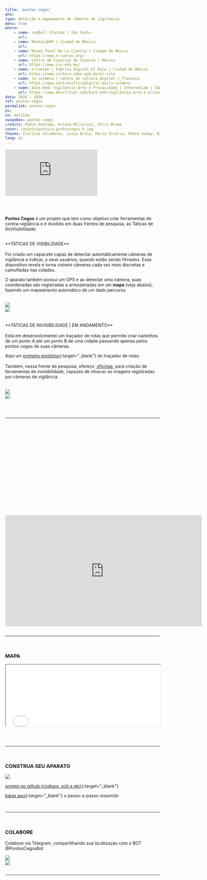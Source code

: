 ```yaml
---
title: 'pontos cegos'
who: 
type: detecção e mapeamento de câmeras de vigilância 
menu: true
where: 
    - name: redBull Station | São Paulo
      url:
    - name: MedialabMX | Ciudad de México
      url:
    - name: Museo Túnel De La Ciencia | Cidade de México
      url: https://www.e-cuerpo.org/
    - name: Centro de Ciencias de Sinaloa | México
      url: https://www.ccs.edu.mx/
    - name: e-cuerpo | Fabrica Digital El Rule | Ciudad de México
      url: https://www.cultura.cdmx.gob.mx/el-rule
    - name: la colmena | centro de cultura digital | Tlaxcala
      url: https://www.centroculturadigital.mx/la-colmena
    - name: back-End– Vigilância Arte e Privacidade | InternetLab | São Paulo
      url: https://www.desvirtual.com/back-end-vigilancia-arte-e-privacidade/
data: 2016 ~ 2020
ref: pontos-cegos
permalink: pontos-cegos
pv:
nx: matilha
swipebox: pontos-cegos
credits: Pedro Andrada, Ariana Miliorini, Félix Blume
cover: /assets/posts/a-pontoscegos-9.jpg
thanks: Clarisse Valadares, Luiza Brina, Maria Vitória, Pedro Godoy, Bizafra, Thiago Hersan
lang: pt
---
```

<div class="video-wrapper video-wrapper-16x9">
    <iframe src="https://www.youtube.com/embed/bECVsfDJvQI" frameborder="0" allow="accelerometer; clipboard-write; encrypted-media; gyroscope; picture-in-picture" allowfullscreen></iframe>
</div>
<br>
<br><br>


**Pontos Cegos** é um projeto que tem como objetivo criar ferramentas de contra-vigilância e é dividido em duas frentes de pesquisa, as Táticas de (In)Visibilidade: 
 
 <br>
**TÁTICAS DE VISIBILIDADE** 
<br><br>
Foi criado um capacete capaz de detectar automáticamente câmeras de vigilância e indicar, a seus usuários, quando estão sendo filmados. Esse dispositivo revela e torna visíveis câmeras cada vez mais discretas e camufladas nas cidades. 

O aparato também possui um GPS e ao detectar uma câmera, suas coordenadas são registradas e armazenadas em um **mapa** (veja abaixo), fazendo um mapeamento automático de um dado percurso.
<br><br>
<div class="row">
  <div class="column">
    <img src="../assets/posts/a-pontoscegos-9.jpg" class="img-border">
  </div>
  <div class="column">
    <img src="../assets/posts/b-pontoscegos-9.jpg" class="img-border">
  </div>
</div>
<br>
<br>**TÁTICAS DE INVISIBILIDADE | EM ANDAMENTO**
<br>
<br> Está em desenvolvimento um traçador de rotas que permite criar caminhos de um ponto A até um ponto B de uma cidade passando apenas pelos pontos cegos de suas câmeras.
<br>

Aqui um [primeiro protótipo](../invisibility-tracer){:target="_blank"} do traçador de rotas.
<br><br>
Também, nessa frente de pesquisa, ofereço <a href="../workshops" target="_blank">&nbsp;oficinas&nbsp;</a> para criação de ferramentas de invisibilidade, capazes de ofuscar as imagens registradas por câmeras de vigilância.
<br><br>
<div class="row">
  <div class="column">
    <img src="../assets/posts/a-pontoscegos-7.jpg" class="img-border">
  </div>
  <div class="column">
    <img src="../assets/posts/b-pontoscegos-7.jpg" class="img-border">
  </div>
</div>

<br><br>

---

<br>

<div style="padding:56.25% 0 0 0;position:relative;">
           <iframe src="https://player.vimeo.com/video/232335840?autoplay=1" width="640" height="360" frameborder="0" allow="fullscreen" allowfullscreen></iframe></div>
<br>

---

<br>

### MAPA


  <div class="video-wrapper video-wrapper-16x9">
   <iframe src="../mapa-pontos-cegos" height="200" width="100%"></iframe>
  </div>

<br><br>

---

<br>

### CONSTRUA SEU APARATO
![](../assets/posts/diy-pontoscegos.png)

[projeto no github (códigos, pcb e etc)](https://github.com/saralana/Pontos-Cegos){:target="_blank"}
  
[baixe aqui](../assets/docs/tutorial-pontoscegos.pdf){:target="_blank"} o passo-a-passo resumido 

<br>

---

<br>

### COLABORE 
Colabore via Telegram, compartilhando sua localização com o BOT @PontosCegosBot

<div class="row">
  <div class="column">
    <img src="../assets/posts/a-pontoscegos-10.jpg">
  </div>
  <div class="column">
    <img src="../assets/posts/b-pontoscegos-10.jpg">
  </div>
</div>

<br>

---

<br>